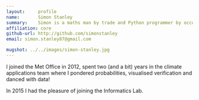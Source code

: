 ```yaml
---
layout:     profile
name:       Simon Stanley
summary:    Simon is a maths man by trade and Python programmer by occupation.
affiliation: core
github-url: http://github.com/simonstanley
email: simon.stanley87@gmail.com

mugshot: ../../images/simon-stanley.jpg
---
```


I joined the Met Office in 2012, spent two (and a bit) years in the climate applications team where I pondered probabilities, visualised verification and danced with data!

In 2015 I had the pleasure of joining the Informatics Lab.
